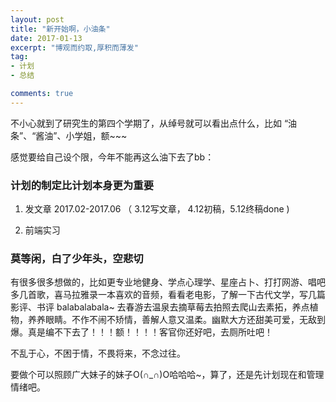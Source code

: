 ```yaml
---
layout: post
title: "新开始啊，小油条"
date: 2017-01-13
excerpt: "博观而约取,厚积而薄发"
tag:
- 计划
- 总结

comments: true
---
```


不小心就到了研究生的第四个学期了，从绰号就可以看出点什么，比如 “油条”、“酱油”、小学姐，额~~~

感觉要给自己设个限，今年不能再这么油下去了bb：

### 计划的制定比计划本身更为重要

1. 发文章 2017.02-2017.06  （ 3.12写文章， 4.12初稿，5.12终稿done )

2. 前端实习

### 莫等闲，白了少年头，空悲切

有很多很多想做的，比如更专业地健身、学点心理学、星座占卜、打打网游、唱吧多几首歌，喜马拉雅录一本喜欢的音频，看看老电影，了解一下古代文学，写几篇影评、书评 balabalabala~ 去春游去温泉去摘草莓去拍照去爬山去素拓，养点植物，养养眼睛。不作不闹不矫情，善解人意又温柔。幽默大方还甜美可爱，无敌到爆。真是编不下去了！！！额！！！！客官你还好吧，去厕所吐吧！

不乱于心，不困于情，不畏将来，不念过往。

要做个可以照顾广大妹子的妹子O(∩_∩)O哈哈哈~，算了，还是先计划现在和管理情绪吧。



